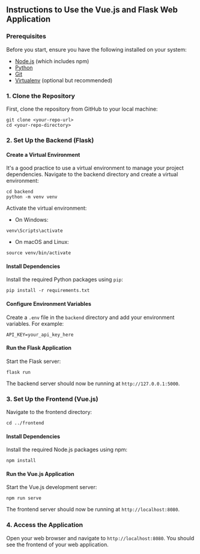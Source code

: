 ## Instructions to Use the Vue.js and Flask Web Application

### Prerequisites

Before you start, ensure you have the following installed on your system:

* [Node.js](https://nodejs.org/) (which includes npm)
* [Python](https://www.python.org/downloads/)
* [Git](https://git-scm.com/)
* [Virtualenv](https://pypi.org/project/virtualenv/) (optional but recommended)

### 1. Clone the Repository

First, clone the repository from GitHub to your local machine:

```
git clone <your-repo-url>
cd <your-repo-directory>
```

### 2. Set Up the Backend (Flask)

#### Create a Virtual Environment

It's a good practice to use a virtual environment to manage your project dependencies. Navigate to the backend directory and create a virtual environment:

```
cd backend
python -m venv venv
```

Activate the virtual environment:

* On Windows:

```
venv\Scripts\activate
```

* On macOS and Linux:

```
source venv/bin/activate
```

#### Install Dependencies

Install the required Python packages using `pip`:

```
pip install -r requirements.txt
```

#### Configure Environment Variables

Create a `.env` file in the `backend` directory and add your environment variables. For example:

```
API_KEY=your_api_key_here
```

#### Run the Flask Application

Start the Flask server:

```
flask run
```

The backend server should now be running at `http://127.0.0.1:5000`.

### 3. Set Up the Frontend (Vue.js)

Navigate to the frontend directory:

```
cd ../frontend
```

#### Install Dependencies

Install the required Node.js packages using npm:

```
npm install
```

#### Run the Vue.js Application

Start the Vue.js development server:

```
npm run serve
```

The frontend server should now be running at `http://localhost:8080`.

### 4. Access the Application

Open your web browser and navigate to `http://localhost:8080`. You should see the frontend of your web application.